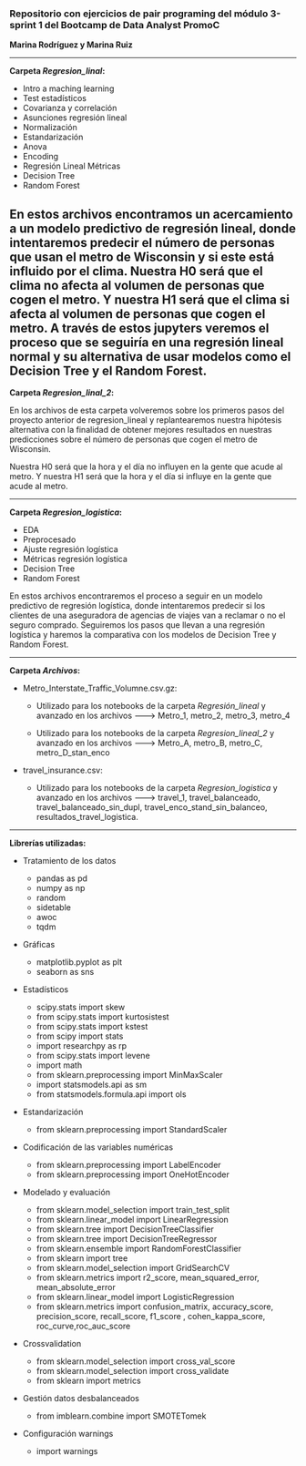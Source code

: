 
### Repositorio con ejercicios de pair programing del módulo 3-sprint 1 del Bootcamp de Data Analyst PromoC

**Marina Rodríguez y Marina Ruiz**

---

**Carpeta *Regresion_linal*:**

- Intro a maching learning
- Test estadísticos
- Covarianza y correlación
- Asunciones regresión lineal 
- Normalización
- Estandarización
- Anova
- Encoding
- Regresión Lineal Métricas
- Decision Tree
- Random Forest

En estos archivos encontramos un acercamiento a un modelo predictivo de regresión lineal, donde intentaremos predecir el número de personas que usan el metro de Wisconsin y si este está influido por el clima.
Nuestra H0 será que el clima no afecta al volumen de personas que cogen el metro.
Y nuestra H1 será que el clima si afecta al volumen de personas que cogen el metro.
A través de estos jupyters veremos el proceso que se seguiría en una regresión lineal normal y su alternativa de usar modelos como el Decision Tree y el Random Forest. 
---

**Carpeta *Regresion_linal_2*:**

En los archivos de esta carpeta volveremos sobre los primeros pasos del proyecto anterior de regresion_lineal y replantearemos nuestra hipótesis alternativa con la finalidad de obtener mejores resultados en nuestras predicciones sobre el número de personas que cogen el metro de Wisconsin.

Nuestra H0 será que la hora y el día no influyen en la gente que acude al metro.
Y nuestra H1 será que la hora y el día si influye en la gente que acude al metro.

---

**Carpeta *Regresion_logistica*:**

- EDA
- Preprocesado
- Ajuste regresión logística
- Métricas regresión logística
- Decision Tree
- Random Forest

En estos archivos encontraremos el proceso a seguir en un modelo predictivo de regresión logística, donde intentaremos predecir si los clientes de una aseguradora de agencias de viajes van a reclamar o no el seguro comprado.
Seguiremos los pasos que llevan a una regresión logística y haremos la comparativa con los modelos de Decision Tree y Random Forest.

---

**Carpeta *Archivos*:**

- Metro_Interstate_Traffic_Volumne.csv.gz:

    - Utilizado para los notebooks de la carpeta *Regresión_lineal*  y avanzado en los archivos ---> Metro_1, metro_2, metro_3, metro_4

    - Utilizado para los notebooks de la carpeta *Regresion_lineal_2*  y avanzado en los archivos ---> Metro_A, metro_B, metro_C, metro_D_stan_enco

- travel_insurance.csv:

    - Utilizado para los notebooks de la carpeta *Regresion_logistica* y avanzado en los archivos ---> travel_1, travel_balanceado, travel_balanceado_sin_dupl, travel_enco_stand_sin_balanceo, resultados_travel_logistica.


---


**Librerías utilizadas:**

- Tratamiento de los datos
    - pandas as pd
    - numpy as np
    - random 
    - sidetable 
    - awoc
    - tqdm

- Gráficas
    - matplotlib.pyplot as plt
    - seaborn as sns

- Estadísticos
    - scipy.stats import skew
    - from scipy.stats import kurtosistest
    - from scipy.stats import kstest
    - from scipy import stats
    - import researchpy as rp
    - from scipy.stats import levene
    - import math 
    - from sklearn.preprocessing import MinMaxScaler
    - import statsmodels.api as sm
    - from statsmodels.formula.api import ols

- Estandarización
    - from sklearn.preprocessing import StandardScaler

- Codificación de las variables numéricas
    - from sklearn.preprocessing import LabelEncoder 
    - from sklearn.preprocessing import OneHotEncoder 

- Modelado y evaluación
    - from sklearn.model_selection import train_test_split
    - from sklearn.linear_model import LinearRegression
    - from sklearn.tree import DecisionTreeClassifier
    - from sklearn.tree import DecisionTreeRegressor
    - from sklearn.ensemble import RandomForestClassifier
    - from sklearn import tree
    - from sklearn.model_selection import GridSearchCV
    - from sklearn.metrics import r2_score, mean_squared_error, mean_absolute_error
    - from sklearn.linear_model import LogisticRegression
    - from sklearn.metrics import confusion_matrix, accuracy_score, precision_score, recall_score, f1_score , cohen_kappa_score, roc_curve,roc_auc_score

- Crossvalidation
    - from sklearn.model_selection import cross_val_score
    - from sklearn.model_selection import cross_validate
    - from sklearn import metrics

- Gestión datos desbalanceados
    - from imblearn.combine import SMOTETomek

- Configuración warnings
    - import warnings

